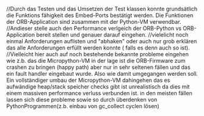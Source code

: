 //Durch das Testen und das Umsetzen der Test klassen konnte grundsätlich die Funktions fähigkeit des Embed-Ports bestätigt werden.
Die Funktionen der ORB-Application sind zusammen mit der Python-VM verwendbar. 
//Andieser stelle auch den Performance verlgeich der ORB-Python vs ORB-Application bereit stellen und genauer darauf eingehen.
//vielelicht noch einmal Anforderungen auflisten und "abhaken" oder auch nur grob erklären das alle Anforderungen erfüllt werden konnte ( falls es denn auch so ist).
//Vielleicht hier auch auf noch bestehende bekannte probleme eingehen wie z.b. das die Micropython-VM in der lage ist die ORB-Firmware zum crashen zu bringen (happy path) aber nur in sehr seltenen fällen und das ein fault handler eingebaut wurde. Also wie damit umgegangen werden soll. Ein vollständiger umbau der Micropython-VM dahingehen das es aufwändige heap/stack speicher checks gibt ist unrealistisch da dies mit einem massiven performance verluss verbunden ist. in den meisten fällen lassen sich diese probleme sowie so durch überdenken von PythonProgrammen(z.b. einbau von gc_collect cyclen lösen)